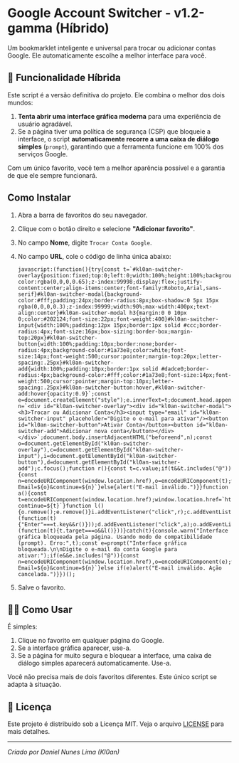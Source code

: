 # Google Account Switcher - v1.2-gamma (Híbrido)

Um bookmarklet inteligente e universal para trocar ou adicionar contas Google. Ele automaticamente escolhe a melhor interface para você.

## 🚀 Funcionalidade Híbrida

Este script é a versão definitiva do projeto. Ele combina o melhor dos dois mundos:

1.  **Tenta abrir uma interface gráfica moderna** para uma experiência de usuário agradável.
2.  Se a página tiver uma política de segurança (CSP) que bloqueie a interface, o script **automaticamente recorre a uma caixa de diálogo simples** (`prompt`), garantindo que a ferramenta funcione em 100% dos serviços Google.

Com um único favorito, você tem a melhor aparência possível e a garantia de que ele sempre funcionará.

## Como Instalar

1.  Abra a barra de favoritos do seu navegador.
2.  Clique com o botão direito e selecione **"Adicionar favorito"**.
3.  No campo **Nome**, digite `Trocar Conta Google`.
4.  No campo **URL**, cole o código de linha única abaixo:

    ```
    javascript:(function(){try{const t=`#kl0an-switcher-overlay{position:fixed;top:0;left:0;width:100%;height:100%;background-color:rgba(0,0,0,0.65);z-index:99998;display:flex;justify-content:center;align-items:center;font-family:Roboto,Arial,sans-serif}#kl0an-switcher-modal{background-color:#fff;padding:24px;border-radius:8px;box-shadow:0 5px 15px rgba(0,0,0,0.3);z-index:99999;width:90%;max-width:400px;text-align:center}#kl0an-switcher-modal h3{margin:0 0 10px 0;color:#202124;font-size:22px;font-weight:400}#kl0an-switcher-input{width:100%;padding:12px 15px;border:1px solid #ccc;border-radius:4px;font-size:16px;box-sizing:border-box;margin-top:20px}#kl0an-switcher-button{width:100%;padding:10px;border:none;border-radius:4px;background-color:#1a73e8;color:white;font-size:14px;font-weight:500;cursor:pointer;margin-top:20px;letter-spacing:.25px}#kl0an-switcher-add{width:100%;padding:10px;border:1px solid #dadce0;border-radius:4px;background-color:#fff;color:#1a73e8;font-size:14px;font-weight:500;cursor:pointer;margin-top:10px;letter-spacing:.25px}#kl0an-switcher-button:hover,#kl0an-switcher-add:hover{opacity:0.9}`;const e=document.createElement("style");e.innerText=t;document.head.appendChild(e);const n=`<div id="kl0an-switcher-overlay"><div id="kl0an-switcher-modal"><h3>Trocar ou Adicionar Conta</h3><input type="email" id="kl0an-switcher-input" placeholder="Digite o e-mail para ativar"/><button id="kl0an-switcher-button">Ativar Conta</button><button id="kl0an-switcher-add">Adicionar nova conta</button></div></div>`;document.body.insertAdjacentHTML("beforeend",n);const o=document.getElementById("kl0an-switcher-overlay"),c=document.getElementById("kl0an-switcher-input"),i=document.getElementById("kl0an-switcher-button"),d=document.getElementById("kl0an-switcher-add");c.focus();function r(){const t=c.value;if(t&&t.includes("@")){const n=encodeURIComponent(window.location.href),o=encodeURIComponent(t);window.location.href=`https://accounts.google.com/AccountChooser?Email=${o}&continue=${n}`}else{alert("E-mail inválido.")}}function a(){const t=encodeURIComponent(window.location.href);window.location.href=`https://accounts.google.com/AddSession?continue=${t}`}function l(){o.remove();e.remove()}i.addEventListener("click",r);c.addEventListener("keydown",(function(t){"Enter"===t.key&&r()}));d.addEventListener("click",a);o.addEventListener("click",(function(t){t.target===o&&l()}))}catch(t){console.warn("Interface gráfica bloqueada pela página. Usando modo de compatibilidade (prompt). Erro:",t);const e=prompt("Interface gráfica bloqueada.\n\nDigite o e-mail da conta Google para ativar:");if(e&&e.includes("@")){const n=encodeURIComponent(window.location.href),o=encodeURIComponent(e);window.location.href=`https://accounts.google.com/AccountChooser?Email=${o}&continue=${n}`}else if(e)alert("E-mail inválido. Ação cancelada.")}})();
    ```

5.  Salve o favorito.

## 👨‍💻 Como Usar

É simples:
1.  Clique no favorito em qualquer página do Google.
2.  Se a interface gráfica aparecer, use-a.
3.  Se a página for muito segura e bloquear a interface, uma caixa de diálogo simples aparecerá automaticamente. Use-a.

Você não precisa mais de dois favoritos diferentes. Este único script se adapta à situação.

## 📄 Licença

Este projeto é distribuído sob a Licença MIT. Veja o arquivo [LICENSE](LICENSE) para mais detalhes.

---
_Criado por Daniel Nunes Lima (Kl0an)_
